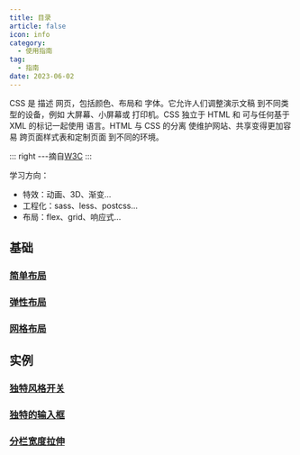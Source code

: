 ```yaml
---
title: 目录
article: false
icon: info
category:
  - 使用指南
tag:
  - 指南
date: 2023-06-02
---
```


CSS 是 描述 网页，包括颜色、布局和 字体。它允许人们调整演示文稿 到不同类型的设备，例如 大屏幕、小屏幕或 打印机。CSS 独立于 HTML 和 可与任何基于 XML 的标记一起使用 语言。HTML 与 CSS 的分离 使维护网站、共享变得更加容易 跨页面样式表和定制页面 到不同的环境。

::: right
---摘自[W3C](https://www.w3.org/standards/webdesign/htmlcss)
:::

学习方向：
- 特效：动画、3D、渐变...
- 工程化：sass、less、postcss...
- 布局：flex、grid、响应式...

## 基础
### [简单布局](layout.md)
### [弹性布局](flex.md)
### [网格布局](grid.md)

## 实例
### [独特风格开关](switch.md)
### [独特的输入框](input.md)
### [分栏宽度拉伸](resize.md)